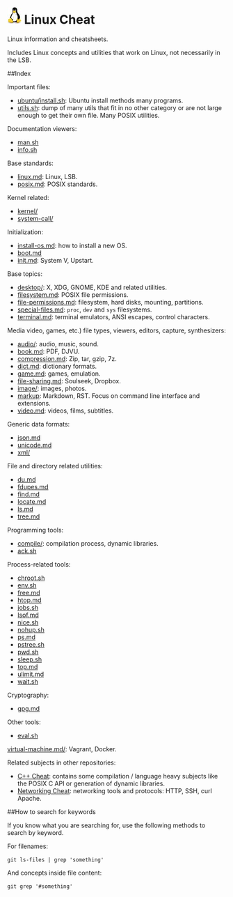 # ![logo](logo.jpg) Linux Cheat

Linux information and cheatsheets.

Includes Linux concepts and utilities that work on Linux, not necessarily in the LSB.

##Index

Important files:

- [ubuntu/install.sh](ubuntu/install.sh): Ubuntu install methods many programs.
- [utils.sh](utils.sh): dump of many utils that fit in no other category or are not large enough to get their own file. Many POSIX utilities.

Documentation viewers:

- [man.sh](man.sh)
- [info.sh](info.sh)

Base standards:

- [linux.md](linux.md): Linux, LSB.
- [posix.md](posix.md): POSIX standards.

Kernel related:

- [kernel/](kernel/)
- [system-call/](system-call/)

Initialization:

- [install-os.md](install-os.md): how to install a new OS.
- [boot.md](boot.md)
- [init.md](init.md): System V, Upstart.

Base topics:

- [desktop/](desktop/): X, XDG, GNOME, KDE and related utilities.
- [filesystem.md](filesystem.md): POSIX file permissions.
- [file-permissions.md](file-permissions.md): filesystem, hard disks, mounting, partitions.
- [special-files.md](special-files.md): `proc`, `dev` and `sys` filesystems.
- [terminal.md](terminal.md): terminal emulators, ANSI escapes, control characters.

Media video, games, etc.) file types, viewers, editors, capture, synthesizers:

- [audio/](audio/): audio, music, sound.
- [book.md](book.md): PDF, DJVU.
- [compression.md](compression.md): Zip, tar, gzip, 7z.
- [dict.md](dict.md): dictionary formats.
- [game.md](game.md): games, emulation.
- [file-sharing.md](files-sharing.md):  Soulseek, Dropbox.
- [image/](image/): images, photos.
- [markup](markup/): Markdown, RST. Focus on command line interface and extensions.
- [video.md](video.md): videos, films, subtitles.

Generic data formats:

- [json.md](json.md)
- [unicode.md](unicode.md)
- [xml/](xml/)

File and directory related utilities:

- [du.md](du.md)
- [fdupes.md](fdupes.md)
- [find.md](find.md)
- [locate.md](locate.md)
- [ls.md](ls.md)
- [tree.md](tree.md)

Programming tools:

- [compile/](compile/): compilation process, dynamic libraries.
- [ack.sh](ack.sh)

Process-related tools:

- [chroot.sh](chroot.sh)
- [env.sh](env.sh)
- [free.md](env.md)
- [htop.md](htop.md)
- [jobs.sh](jobs.sh)
- [lsof.md](lsof.md)
- [nice.sh](nice.sh)
- [nohup.sh](nohup.sh)
- [ps.md](ps.md)
- [pstree.sh](pstree.sh)
- [pwd.sh](pwd.sh)
- [sleep.sh](sleep.sh)
- [top.md](top.md)
- [ulimit.md](ulimit.md)
- [wait.sh](wait.sh)

Cryptography:

- [gpg.md](gpg.md)

Other tools:

- [eval.sh](eval.sh)

[virtual-machine.md/](virtual-machine/): Vagrant, Docker.

Related subjects in other repositories:

- [C++ Cheat](https://github.com/cirosantilli/cpp-cheat): contains some compilation / language heavy subjects like the POSIX C API or generation of dynamic libraries.
- [Networking Cheat](https://github.com/cirosantilli/networking-tutorial): networking tools and protocols: HTTP, SSH, curl Apache.

##How to search for keywords

If you know what you are searching for, use the following methods to search by keyword.

For filenames:

    git ls-files | grep 'something'

And concepts inside file content:

    git grep '#something'
